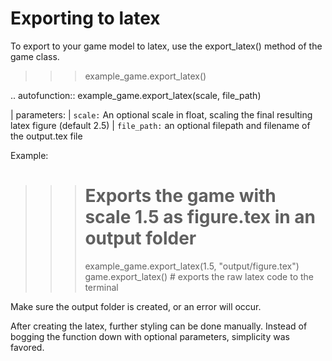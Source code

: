 # Exporting to latex

To export to your game model to latex, use the export_latex() method of the game class.

>>> example_game.export_latex()

.. autofunction:: example_game.export_latex(scale, file_path)

| parameters:
| ``scale:`` An optional scale in float, scaling the final resulting latex figure (default 2.5)
| ``file_path:`` an optional filepath and filename of the output.tex file

Example:

>>> # Exports the game with scale 1.5 as figure.tex in an output folder
>>> example_game.export_latex(1.5, "output/figure.tex")
>>> game.export_latex() # exports the raw latex code to the terminal

Make sure the output folder is created, or an error will occur.

After creating the latex, further styling can be done manually.
Instead of bogging the function down with optional parameters,
simplicity was favored.

